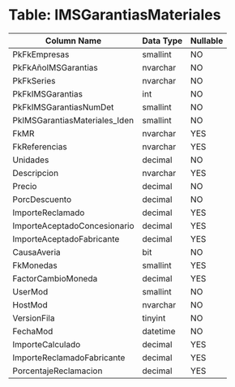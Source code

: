 # Table: IMSGarantiasMateriales

| Column Name | Data Type | Nullable |
|-------------|-----------|----------|
| PkFkEmpresas | smallint | NO |
| PkFkAñoIMSGarantias | nvarchar | NO |
| PkFkSeries | nvarchar | NO |
| PkFkIMSGarantias | int | NO |
| PkFkIMSGarantiasNumDet | smallint | NO |
| PkIMSGarantiasMateriales_Iden | smallint | NO |
| FkMR | nvarchar | YES |
| FkReferencias | nvarchar | YES |
| Unidades | decimal | NO |
| Descripcion | nvarchar | YES |
| Precio | decimal | NO |
| PorcDescuento | decimal | NO |
| ImporteReclamado | decimal | YES |
| ImporteAceptadoConcesionario | decimal | YES |
| ImporteAceptadoFabricante | decimal | YES |
| CausaAveria | bit | NO |
| FkMonedas | smallint | YES |
| FactorCambioMoneda | decimal | YES |
| UserMod | smallint | NO |
| HostMod | nvarchar | NO |
| VersionFila | tinyint | NO |
| FechaMod | datetime | NO |
| ImporteCalculado | decimal | YES |
| ImporteReclamadoFabricante | decimal | YES |
| PorcentajeReclamacion | decimal | YES |
